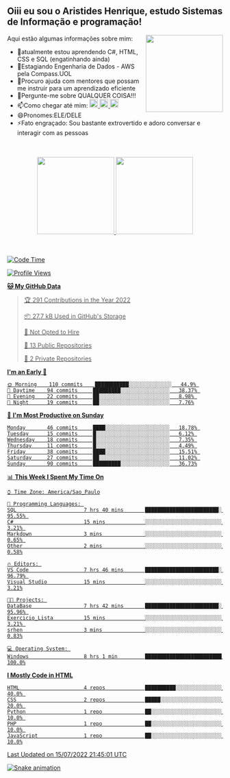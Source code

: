 ## Oiii eu sou o Aristides Henrique, estudo Sistemas de Informação e programação!

<div >
Aqui estão algumas informações sobre mim:<img align="right" height="180em" src="https://user-images.githubusercontent.com/97318481/177042589-45d62122-82a9-4a32-b3a7-87b322825b2f.png">
</div>

- 🌱atualmente estou aprendendo C#, HTML, CSS e SQL (engatinhando ainda)
- 👯Estagiando Engenharia de Dados - AWS pela Compass.UOL
- 🤔Procuro ajuda com mentores que possam me instruir para um aprendizado eficiente
- 💬Pergunte-me sobre QUALQUER COISA!!!
- 📫Como chegar até mim:
  <a href="https://www.instagram.com/aryhenry/" target="_blank">
  <img src="https://img.shields.io/badge/-Instagram-%23E4405F?style=for-the-badge&logo=instagram&logoColor=black" height="20px">
  </a>
  <a href="https://www.linkedin.com/in/aristides-henrique/" target="_blank">
  <img src="https://img.shields.io/badge/-LinkedIn-%230077B5?style=for-the-badge&logo=linkedin&logoColor=black" height="20px">
  </a> 
  <a href="mailto:arihenriqueuna@gmail.com">
  <img src="https://img.shields.io/badge/-Gmail-%23333?style=for-the-badge&logo=gmail&logoColor=white" height="20px">
  </a>
- 😄Pronomes:ELE/DELE
- ⚡Fato engraçado: Sou bastante extrovertido e adoro conversar e interagir com as pessoas
<br/>
<br/>
<div align="center">
  <a href="https://github.com/arihenrique">
  <img height="180em" src="https://github-readme-stats.vercel.app/api?username=arihenrique&show_icons=true&theme=dracula&include_all_commits=true&count_private=true"/>
  <img height="180em" src="https://github-readme-stats.vercel.app/api/top-langs/?username=arihenrique&layout=compact&langs_count=7&theme=dracula"/>
</div><br/><br/>

<!--START_SECTION:waka-->
![Code Time](http://img.shields.io/badge/Code%20Time-15%20hrs%2023%20mins-blue)

![Profile Views](http://img.shields.io/badge/Profile%20Views-264-blue)

**🐱 My GitHub Data** 

> 🏆 291 Contributions in the Year 2022
 > 
> 📦 27.7 kB Used in GitHub's Storage 
 > 
> 🚫 Not Opted to Hire
 > 
> 📜 13 Public Repositories 
 > 
> 🔑 2 Private Repositories  
 > 
**I'm an Early 🐤** 

```text
🌞 Morning    110 commits    ███████████░░░░░░░░░░░░░░   44.9% 
🌆 Daytime    94 commits     █████████░░░░░░░░░░░░░░░░   38.37% 
🌃 Evening    22 commits     ██░░░░░░░░░░░░░░░░░░░░░░░   8.98% 
🌙 Night      19 commits     ██░░░░░░░░░░░░░░░░░░░░░░░   7.76%

```
📅 **I'm Most Productive on Sunday** 

```text
Monday       46 commits     ████░░░░░░░░░░░░░░░░░░░░░   18.78% 
Tuesday      15 commits     █░░░░░░░░░░░░░░░░░░░░░░░░   6.12% 
Wednesday    18 commits     █░░░░░░░░░░░░░░░░░░░░░░░░   7.35% 
Thursday     11 commits     █░░░░░░░░░░░░░░░░░░░░░░░░   4.49% 
Friday       38 commits     ████░░░░░░░░░░░░░░░░░░░░░   15.51% 
Saturday     27 commits     ██░░░░░░░░░░░░░░░░░░░░░░░   11.02% 
Sunday       90 commits     █████████░░░░░░░░░░░░░░░░   36.73%

```


📊 **This Week I Spent My Time On** 

```text
⌚︎ Time Zone: America/Sao_Paulo

💬 Programming Languages: 
SQL                      7 hrs 40 mins       ████████████████████████░   95.55% 
C#                       15 mins             ░░░░░░░░░░░░░░░░░░░░░░░░░   3.21% 
Markdown                 3 mins              ░░░░░░░░░░░░░░░░░░░░░░░░░   0.65% 
Other                    2 mins              ░░░░░░░░░░░░░░░░░░░░░░░░░   0.58%

🔥 Editors: 
VS Code                  7 hrs 46 mins       ████████████████████████░   96.79% 
Visual Studio            15 mins             ░░░░░░░░░░░░░░░░░░░░░░░░░   3.21%

🐱‍💻 Projects: 
DataBase                 7 hrs 42 mins       ████████████████████████░   95.96% 
Exercicio_Lista          15 mins             ░░░░░░░░░░░░░░░░░░░░░░░░░   3.21% 
srhen                    3 mins              ░░░░░░░░░░░░░░░░░░░░░░░░░   0.83%

💻 Operating System: 
Windows                  8 hrs 1 min         █████████████████████████   100.0%

```

**I Mostly Code in HTML** 

```text
HTML                     4 repos             ██████████░░░░░░░░░░░░░░░   40.0% 
CSS                      2 repos             █████░░░░░░░░░░░░░░░░░░░░   20.0% 
Python                   1 repo              ██░░░░░░░░░░░░░░░░░░░░░░░   10.0% 
PHP                      1 repo              ██░░░░░░░░░░░░░░░░░░░░░░░   10.0% 
JavaScript               1 repo              ██░░░░░░░░░░░░░░░░░░░░░░░   10.0%

```



 Last Updated on 15/07/2022 21:45:01 UTC
<!--END_SECTION:waka-->

![Snake animation](https://github.com/arihenrique/arihenrique/blob/output/github-contribution-grid-snake.svg)
